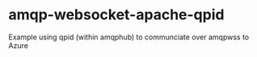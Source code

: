# amqp-websocket-apache-qpid
Example using qpid (within amqphub) to communciate over amqpwss to Azure
